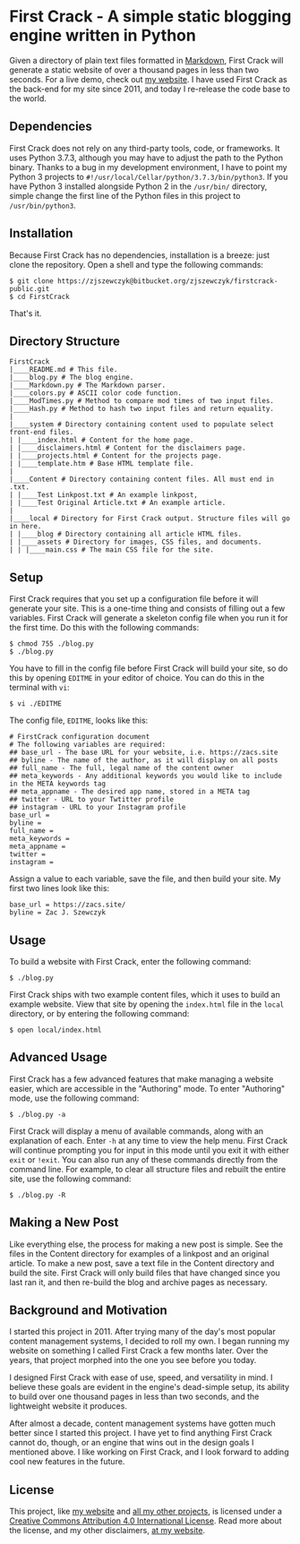 First Crack - A simple static blogging engine written in Python
===============================================================

Given a directory of plain text files formatted in [Markdown](http://daringfireball.net/projects/markdown/), First Crack will generate a static website of over a thousand pages in less than two seconds. For a live demo, check out [my website](https://zacs.site/). I have used First Crack as the back-end for my site since 2011, and today I re-release the code base to the world.

## Dependencies

First Crack does not rely on any third-party tools, code, or frameworks. It uses Python 3.7.3, although you may have to adjust the path to the Python binary. Thanks to a bug in my development environment, I have to point my Python 3 projects to `#!/usr/local/Cellar/python/3.7.3/bin/python3`. If you have Python 3 installed alongside Python 2 in the `/usr/bin/` directory, simple change the first line of the Python files in this project to `/usr/bin/python3`.

## Installation

Because First Crack has no dependencies, installation is a breeze: just clone the repository. Open a shell and type the following commands:

```
$ git clone https://zjszewczyk@bitbucket.org/zjszewczyk/firstcrack-public.git
$ cd FirstCrack
```

That's it.

## Directory Structure

```
FirstCrack
|____README.md # This file.
|____blog.py # The blog engine.
|____Markdown.py # The Markdown parser.
|____colors.py # ASCII color code function.
|____ModTimes.py # Method to compare mod times of two input files.
|____Hash.py # Method to hash two input files and return equality.
|
|____system # Directory containing content used to populate select front-end files.
| |____index.html # Content for the home page.
| |____disclaimers.html # Content for the disclaimers page.
| |____projects.html # Content for the projects page.
| |____template.htm # Base HTML template file.
|
|____Content # Directory containing content files. All must end in .txt.
| |____Test Linkpost.txt # An example linkpost,
| |____Test Original Article.txt # An example article.
|
|____local # Directory for First Crack output. Structure files will go in here.
| |____blog # Directory containing all article HTML files.
| |____assets # Directory for images, CSS files, and documents.
| | |____main.css # The main CSS file for the site.
```

## Setup

First Crack requires that you set up a configuration file before it will generate your site. This is a one-time thing and consists of filling out a few variables. First Crack will generate a skeleton config file when you run it for the first time. Do this with the following commands:

```
$ chmod 755 ./blog.py
$ ./blog.py
```

You have to fill in the config file before First Crack will build your site, so do this by opening `EDITME` in your editor of choice. You can do this in the terminal with `vi`:

```
$ vi ./EDITME
```

The config file, `EDITME`, looks like this:

```
# FirstCrack configuration document
# The following variables are required:
## base_url - The base URL for your website, i.e. https://zacs.site
## byline - The name of the author, as it will display on all posts
## full_name - The full, legal name of the content owner
## meta_keywords - Any additional keywords you would like to include in the META keywords tag
## meta_appname - The desired app name, stored in a META tag
## twitter - URL to your Twtitter profile
## instagram - URL to your Instagram profile
base_url = 
byline = 
full_name = 
meta_keywords = 
meta_appname = 
twitter = 
instagram = 
```

Assign a value to each variable, save the file, and then build your site. My first two lines look like this:

```
base_url = https://zacs.site/
byline = Zac J. Szewczyk
```

## Usage

To build a website with First Crack, enter the following command:

```
$ ./blog.py
```

First Crack ships with two example content files, which it uses to build an example website. View that site by opening the `index.html` file in the `local` directory, or by entering the following command:

```
$ open local/index.html
```

## Advanced Usage

First Crack has a few advanced features that make managing a website easier, which are accessible in the "Authoring" mode. To enter "Authoring" mode, use the following command:

```
$ ./blog.py -a
```

First Crack will display a menu of available commands, along with an explanation of each. Enter `-h` at any time to view the help menu. First Crack will continue prompting you for input in this mode until you exit it with either `exit` or `!exit`. You can also run any of these commands directly from the command line. For example, to clear all structure files and rebuilt the entire site, use the following command:

```
$ ./blog.py -R
```

## Making a New Post

Like everything else, the process for making a new post is simple. See the files in the Content directory for examples of a linkpost and an original article. To make a new post, save a text file in the Content directory and build the site. First Crack will only build files that have changed since you last ran it, and then re-build the blog and archive pages as necessary. 

## Background and Motivation

I started this project in 2011. After trying many of the day's most popular content management systems, I decided to roll my own. I began running my website on something I called First Crack a few months later. Over the years, that project morphed into the one you see before you today.

I designed First Crack with ease of use, speed, and versatility in mind. I believe these goals are evident in the engine's dead-simple setup, its ability to build over one thousand pages in less than two seconds, and the lightweight website it produces.

After almost a decade, content management systems have gotten much better since I started this project. I have yet to find anything First Crack cannot do, though, or an engine that wins out in the design goals I mentioned above. I like working on First Crack, and I look forward to adding cool new features in the future.

## License

This project, like [my website](https://zacs.site/) and [all my other projects](https://zacs.site/projects.html), is licensed under a [Creative Commons Attribution 4.0 International License](http://creativecommons.org/licenses/by/4.0/). Read more about the license, and my other disclaimers, [at my website](https://zacs.site/disclaimers.html).